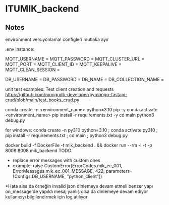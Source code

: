 # ITUMIK_backend

## Notes
environment versiyonlama!
configleri mutlaka ayır

.env instance: 

MQTT_USERNAME = 
MQTT_PASSWORD = 
MQTT_CLUSTER_URL = 
MQTT_PORT = 
MQTT_CLIENT_ID = 
MQTT_KEEPALIVE = 
MQTT_CLEAN_SESSION = 

DB_USERNAME = 
DB_PASSWORD = 
DB_NAME = 
DB_COLLECTION_NAME = 

unit test examples:
Test client creation and requests
https://github.com/mongodb-developer/pymongo-fastapi-crud/blob/main/test_books_crud.py

conda create -n <environment_name> python=3.10 pip -y
conda activate <environment_name>
pip install -r requirements.txt -y
cd main
python3 debug.py

for windows:
conda create -n py310 python=3.10 ;  conda activate py310 ;  pip install -r requirements.txt ; cd main ; python3 debug.py

docker build -f DockerFile -t mik_backend . && docker run --rm -i -t -p 8008:8008 mik_backend
TODO:
* replace error messages with custom ones
* example: raise CustomError(ErrorCodes.mik_ec_001, ErrorMessages.mik_ec_001_MESSAGE, 422, parameters=[Configs.DB_USERNAME, "python_client"])

*Hata alsa da örneğin invalid json dinlemeye devam etmeli benzer yapı on_message'de yapıldı mesaj yanlış olsa da dinlemeye devam ediyor kullanıcıyı bilgilendirmek için log atılıyor
